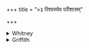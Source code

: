 +++
title = "०३ रिश्यस्येव परीशासम्"

+++

<details><summary>Whitney</summary>

### Translation
3. Having cut around out of \[his\] skin a strip (*pariśāsá*), as it  
were of a stag, fasten, O gods, upon the witchcraft-maker the  
witchcraft, like a necklace.

### Notes
That is, apparently, with a thong cut out of his own skin, like a  
buck-skin thong. As usual, the mss. vary in **a** between *ṛ́śy-* and  
*ríśy-*, E. even reading *ríṣy-*, but the majority have *ṛ́śy-*, which  
is undoubtedly the true text, and should be restored in our edition.  
Three times, in this hymn (vss. 3, 5, 12), the Anukr. insists on  
regarding *iva* as dissyllabic, and therefore reckons the verses as  
*bhurij*.
</details>

<details><summary>Griffith</summary>

As 'twere a strip cut round from skin of a white-footed an- telope, Bind, like a golden chain, O God, his witchcraft on the sorcerer.
</details>
